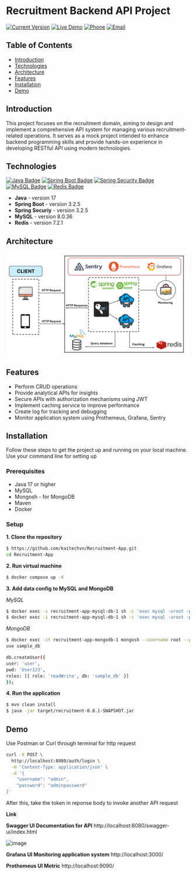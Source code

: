 # Recruitment Backend API Project
[![Current Version](https://img.shields.io/badge/version-0.0.1-green.svg)](https://github.com/kaitechvn/Recruitment-App)
[![Live Demo](https://img.shields.io/badge/status-active-blue.svg)](https://github.com/kaitechvn/Recruitment-App)
[![Phone](https://img.shields.io/badge/contact-+8436782589-lightblue.svg)](tel:+8436782589)
[![Email](https://img.shields.io/badge/email-khaibui2604%40gmail.com-red.svg)](mailto:khaibui2604@gmail.com)
## Table of Contents

- [Introduction](#introduction)
- [Technologies](#technologies)
- [Architecture](#architecture)
- [Features](#features)
- [Installation](#installation)
- [Demo](#demo) 


## Introduction
This project focuses on the recruitment domain, aiming to design and implement a comprehensive API system for managing various recruitment-related operations.
It serves as a mock project intended to enhance backend programming skills and provide hands-on experience in developing RESTful API using modern technologies.

## Technologies
[![Java Badge](https://img.shields.io/badge/Java-007396?style=for-the-badge&logo=java&logoColor=white)](https://www.java.com/)
[![Spring Boot Badge](https://img.shields.io/badge/Spring_Boot-6DB33F?style=for-the-badge&logo=spring-boot&logoColor=white)](https://spring.io/projects/spring-boot)
[![Spring Security Badge](https://img.shields.io/badge/Spring_Security-6DB33F?style=for-the-badge&logo=spring-security&logoColor=white)](https://spring.io/projects/spring-security)
[![MySQL Badge](https://img.shields.io/badge/MySQL-4479A1?style=for-the-badge&logo=mysql&logoColor=white)](https://www.mysql.com/)
[![Redis Badge](https://img.shields.io/badge/Redis-DC382D?style=for-the-badge&logo=redis&logoColor=white)](https://redis.io/)

- **Java** - version 17 
- **Spring Boot** - version 3.2.5
- **Spring Securiy** - version 3.2.5 
- **MySQL** - version 8.0.36
- **Redis** - version 7.2.1

## Architecture
![Project Flow](./img/architecture.png)

## Features
- Perform CRUD operations
- Provide analytical APIs for insights
- Secure APIs with authorization mechanisms using JWT
- Implement caching service to improve performance
- Create log for tracking and debugging
- Monitor application system using Prothemeus, Grafana, Sentry

## Installation
Follow these steps to get the project up and running on your local machine. Use your command line for setting up

### Prerequisites
- Java 17 or higher
- MySQL 
- Mongosh - for MongoDB
- Maven 
- Docker 

### Setup
**1. Clone the repository**
   ```bash
   $ https://github.com/kaitechvn/Recruitment-App.git
   cd Recruitment-App
   ```
**2. Run virtual machine**
   ```bash
   $ docker compose up -d 
   ```
**3. Add data config to MySQL and MongoDB**

*MySQL*
   ```bash
   $ docker exec -i recruitment-app-mysql-db-1 sh -c 'exec mysql -uroot -p"Khai2604@" -e "CREATE DATABASE job_db;"'
   $ docker exec -i recruitment-app-mysql-db-1 sh -c 'exec mysql -uroot -p"Khai2604@" job_db' < recruitment.sql
   ```
*MongoDB*
   ```bash
   $ docker exec -it recruitment-app-mongodb-1 mongosh --username root --password Mongo@123 --authenticationDatabase admin
   use sample_db
   ```
   ```bash
   db.createUser({
   user: 'user',
   pwd: 'User123',
   roles: [{ role: 'readWrite', db: 'sample_db' }]
   });
   ```

   
**4. Run the application**
   ```bash
   $ mvn clean install
   $ java -jar target/recruitment-0.0.1-SNAPSHOT.jar
   ```

## Demo
Use Postman or Curl through terminal for http request
```bash
curl -X POST \
  http://localhost:8080/auth/login \
  -H 'Content-Type: application/json' \
  -d '{
    "username": "admin",
    "password": "adminpassword"
}'
```
After this, take the token in reponse body to invoke another API request

**Link**

**Swagger UI Documentation for API** http://localhost:8080/swagger-ui/index.html

![image](https://github.com/kaitechvn/Recruitment-App/assets/142367662/3d7f3ed7-9ea2-4b9f-9837-a1926aa79fa3)

**Grafana UI Monitoring application system** http://localhost:3000/

**Prothemeus UI Metric** http://localhost:9090/






     
